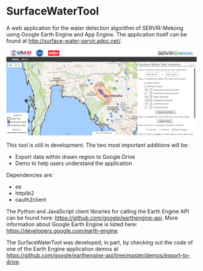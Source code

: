 # SurfaceWaterTool
A web application for the water detection algorithm of SERVIR-Mekong using Google Earth Engine and App Engine. The application itself can be found at <a href="http://surface-water-servir.adpc.net/">http://surface-water-servir.adpc.net/</a>.

![Screenshot](static/images/screenshot.png)

This tool is still in development. The two most important additions will be:
- Export data within drawn region to Google Drive
- Demo to help users understand the application

Dependencies are:
- ee
- httplib2
- oauth2client 

The Python and JavaScript client libraries for calling the Earth Engine API can be found here: <a  href="https://github.com/google/earthengine-api/">https://github.com/google/earthengine-api</a>. More information about Google Earth Engine is listed here: <a href="https://developers.google.com/earth-engine/">https://developers.google.com/earth-engine</a>.

The SurfaceWaterTool was developed, in part, by checking out the code of one of the Earth Engine application demos at <a href="https://github.com/google/earthengine-api/tree/master/demos/export-to-drive">https://github.com/google/earthengine-api/tree/master/demos/export-to-drive</a>.
